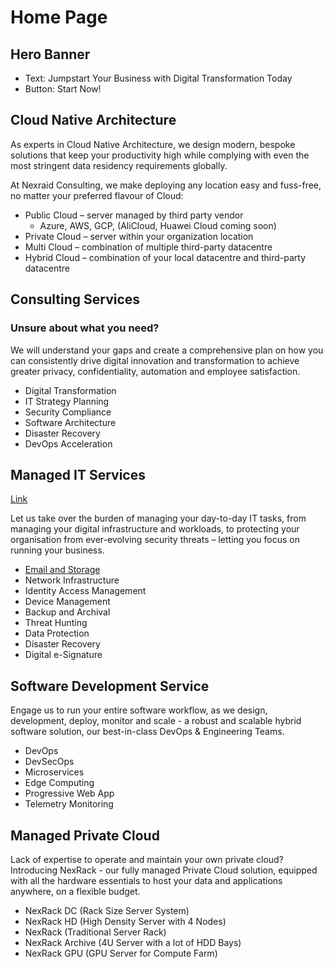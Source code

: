 # Home Page
## Hero Banner
* Text: Jumpstart Your Business with Digital Transformation Today
* Button: Start Now!

## Cloud Native Architecture
As experts in Cloud Native Architecture, we design modern, bespoke solutions that keep your productivity high while complying with even the most stringent data residency requirements globally.

At Nexraid Consulting, we make deploying any location easy and fuss-free, no matter your preferred flavour of Cloud:
* Public Cloud – server managed by third party vendor
   * Azure, AWS, GCP, (AliCloud, Huawei Cloud coming soon)
* Private Cloud – server within your organization location
* Multi Cloud – combination of multiple third-party datacentre
* Hybrid Cloud – combination of your local datacentre and third-party datacentre


## Consulting Services
### Unsure about what you need?
We will understand your gaps and create a comprehensive plan on how you can consistently drive digital innovation and transformation to achieve greater privacy, confidentiality, automation and employee satisfaction.

* Digital Transformation
* IT Strategy Planning
* Security Compliance
* Software Architecture
* Disaster Recovery
* DevOps Acceleration


## Managed IT Services
[Link](/Managed-IT-Services/index.md)

Let us take over the burden of managing your day-to-day IT tasks, from managing your digital infrastructure and workloads, to protecting your organisation from ever-evolving security threats – letting you focus on running your business.

* [Email and Storage](/Managed-IT-Services/Email-and-Storage.md)
* Network Infrastructure
* Identity Access Management
* Device Management
* Backup and Archival
* Threat Hunting
* Data Protection
* Disaster Recovery
* Digital e-Signature

## Software Development Service
Engage us to run your entire software workflow, as we design, development, deploy, monitor and scale - a robust and scalable hybrid software solution, our best-in-class DevOps & Engineering Teams.

* DevOps
* DevSecOps
* Microservices
* Edge Computing
* Progressive Web App
* Telemetry Monitoring

## Managed Private Cloud
Lack of expertise to operate and maintain your own private cloud? Introducing NexRack - our fully managed Private Cloud solution, equipped with all the hardware essentials to host your data and applications anywhere, on a flexible budget.
* NexRack DC (Rack Size Server System)
* NexRack HD (High Density Server with 4 Nodes)
* NexRack (Traditional Server Rack)
* NexRack Archive (4U Server with a lot of HDD Bays)
* NexRack GPU (GPU Server for Compute Farm)
